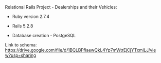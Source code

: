 Relational Rails Project - Dealerships and their Vehicles:

* Ruby version 2.7.4

* Rails 5.2.8

* Database creation - PostgeSQL

Link to schema: https://drive.google.com/file/d/1BQLBFfIaewQkL4Yp7mWtrEjCjYTxmILJ/view?usp=sharing
